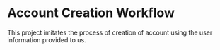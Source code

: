 # Account Creation Workflow

This project imitates the process of creation of account using the user information provided to us. 
